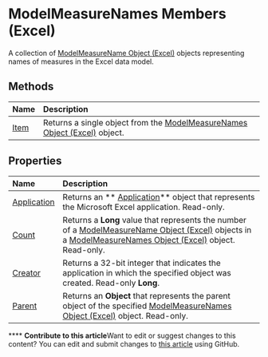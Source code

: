 
# ModelMeasureNames Members (Excel)
A collection of  [ModelMeasureName Object (Excel)](91151066-7217-d589-63c7-a21431671397.md) objects representing names of measures in the Excel data model.

## Methods



|**Name**|**Description**|
|:-----|:-----|
| [Item](812fbcc5-157c-d675-efc2-3df855e656e1.md)|Returns a single object from the  [ModelMeasureNames Object (Excel)](a4675c29-6c0d-a2fa-3428-280296f4cb59.md) object.|

## Properties



|**Name**|**Description**|
|:-----|:-----|
| [Application](c755709d-d0f0-ac56-8d57-39230fd92486.md)|Returns an  ** [Application](19b73597-5cf9-4f56-8227-b5211f657f6f.md)** object that represents the Microsoft Excel application. Read-only.|
| [Count](37613db2-ce20-e6aa-1bad-736b89c7842b.md)|Returns a  **Long** value that represents the number of a [ModelMeasureName Object (Excel)](91151066-7217-d589-63c7-a21431671397.md) objects in a [ModelMeasureNames Object (Excel)](a4675c29-6c0d-a2fa-3428-280296f4cb59.md) object. Read-only.|
| [Creator](72559b81-60db-62d2-db66-04957d3a180e.md)|Returns a 32-bit integer that indicates the application in which the specified object was created. Read-only  **Long**.|
| [Parent](028ffd8d-ded4-72af-8b54-fa4e8f267a16.md)|Returns an  **Object** that represents the parent object of the specified [ModelMeasureNames Object (Excel)](a4675c29-6c0d-a2fa-3428-280296f4cb59.md) object. Read-only.|

****   **Contribute to this article**Want to edit or suggest changes to this content? You can edit and submit changes to  [this article](https://github.com/jhershey00/VBA_Excel_Test/OpenXMLCon/articles/afe6837c-ee65-0c99-b77e-8c1219272bda.md) using GitHub.

